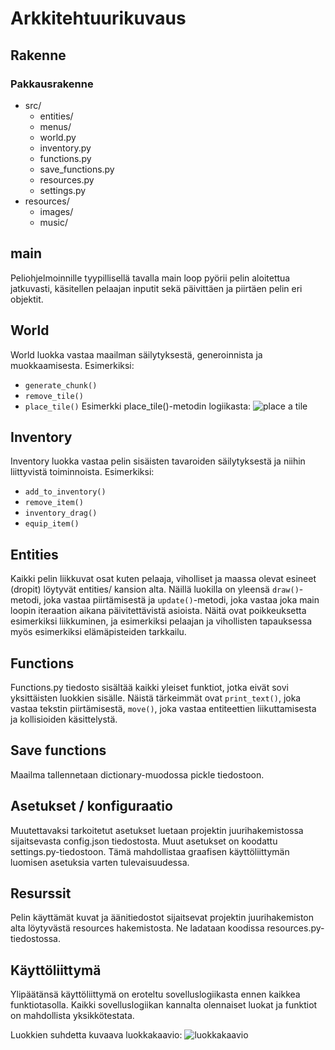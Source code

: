 # Arkkitehtuurikuvaus
## Rakenne
### Pakkausrakenne
* src/
    * entities/
    * menus/
    * world.py
    * inventory.py
    * functions.py
    * save_functions.py
    * resources.py
    * settings.py
* resources/
    * images/
    * music/

## main
Peliohjelmoinnille tyypillisellä tavalla main loop pyörii pelin aloitettua jatkuvasti,
käsitellen pelaajan inputit sekä päivittäen ja piirtäen pelin eri objektit.

## World
World luokka vastaa maailman säilytyksestä, generoinnista ja muokkaamisesta. Esimerkiksi:
- `generate_chunk()`
- `remove_tile()`
- `place_tile()`
Esimerkki place_tile()-metodin logiikasta:
![place a tile](https://www.websequencediagrams.com/cgi-bin/cdraw?lz=dGl0bGUgcGxhY2UgYSB0aWxlCm1haW4oKS0-ZXZlbnQgbG9vcDogcmlnaHQgY2xpY2sKAA4KLT5JbnZlbnRvcnk6IGdldF9uZXh0X3RpbGVzKCkKABMJAD0OVHJ1ZQAsGACBAwUAPAUAMg5Xb3JsZDogaXMAgR0FAIEpBm1lbnQgdmFsaWQ_CgAbBQCBAQ1ZZXMALhN1cGRhdGUgZ2FtZV9tYXA&s=default)

## Inventory
Inventory luokka vastaa pelin sisäisten tavaroiden säilytyksestä ja niihin liittyvistä
toiminnoista. Esimerkiksi:
- `add_to_inventory()`
- `remove_item()`
- `inventory_drag()`
- `equip_item()`

## Entities
Kaikki pelin liikkuvat osat kuten pelaaja, viholliset ja maassa olevat esineet (dropit)
löytyvät entities/ kansion alta. Näillä luokilla on yleensä `draw()`-metodi, joka vastaa
piirtämisestä ja `update()`-metodi, joka vastaa joka main loopin iteraation aikana
päivitettävistä asioista. Näitä ovat poikkeuksetta esimerkiksi liikkuminen, ja
esimerkiksi pelaajan ja vihollisten tapauksessa myös esimerkiksi elämäpisteiden tarkkailu.

## Functions
Functions.py tiedosto sisältää kaikki yleiset funktiot, jotka eivät sovi yksittäisten luokkien
sisälle. Näistä tärkeimmät ovat `print_text()`, joka vastaa tekstin piirtämisestä,
`move()`, joka vastaa entiteettien liikuttamisesta ja kollisioiden käsittelystä.

## Save functions
Maailma tallennetaan dictionary-muodossa pickle tiedostoon.

## Asetukset / konfiguraatio
Muutettavaksi tarkoitetut asetukset luetaan projektin juurihakemistossa sijaitsevasta
config.json tiedostosta. Muut asetukset on koodattu settings.py-tiedostoon. Tämä mahdollistaa
graafisen käyttöliittymän luomisen asetuksia varten tulevaisuudessa.

## Resurssit
Pelin käyttämät kuvat ja äänitiedostot sijaitsevat projektin juurihakemiston alta löytyvästä
resources hakemistosta. Ne ladataan koodissa resources.py-tiedostossa.

## Käyttöliittymä
Ylipäätänsä käyttöliittymä on eroteltu sovelluslogiikasta ennen kaikkea funktiotasolla.
Kaikki sovelluslogiikan kannalta olennaiset luokat ja funktiot on mahdollista yksikkötestata.

Luokkien suhdetta kuvaava luokkakaavio:
![luokkakaavio](https://yuml.me/2b87d31b.png)

